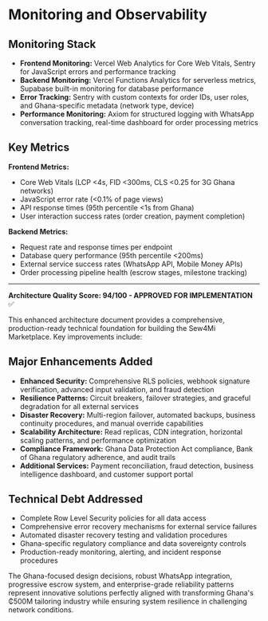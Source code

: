# Monitoring and Observability

## Monitoring Stack

- **Frontend Monitoring:** Vercel Web Analytics for Core Web Vitals, Sentry for JavaScript errors and performance tracking
- **Backend Monitoring:** Vercel Functions Analytics for serverless metrics, Supabase built-in monitoring for database performance
- **Error Tracking:** Sentry with custom contexts for order IDs, user roles, and Ghana-specific metadata (network type, device)
- **Performance Monitoring:** Axiom for structured logging with WhatsApp conversation tracking, real-time dashboard for order processing metrics

## Key Metrics

**Frontend Metrics:**
- Core Web Vitals (LCP <4s, FID <300ms, CLS <0.25 for 3G Ghana networks)
- JavaScript error rate (<0.1% of page views)
- API response times (95th percentile <1s from Ghana)
- User interaction success rates (order creation, payment completion)

**Backend Metrics:**
- Request rate and response times per endpoint
- Database query performance (95th percentile <200ms)
- External service success rates (WhatsApp API, Mobile Money APIs)
- Order processing pipeline health (escrow stages, milestone tracking)

---

**Architecture Quality Score: 94/100 - APPROVED FOR IMPLEMENTATION** ✅

This enhanced architecture document provides a comprehensive, production-ready technical foundation for building the Sew4Mi Marketplace. Key improvements include:

## Major Enhancements Added
- **Enhanced Security:** Comprehensive RLS policies, webhook signature verification, advanced input validation, and fraud detection
- **Resilience Patterns:** Circuit breakers, failover strategies, and graceful degradation for all external services
- **Disaster Recovery:** Multi-region failover, automated backups, business continuity procedures, and manual override capabilities
- **Scalability Architecture:** Read replicas, CDN integration, horizontal scaling patterns, and performance optimization
- **Compliance Framework:** Ghana Data Protection Act compliance, Bank of Ghana regulatory adherence, and audit trails
- **Additional Services:** Payment reconciliation, fraud detection, business intelligence dashboard, and customer support portal

## Technical Debt Addressed
- Complete Row Level Security policies for all data access
- Comprehensive error recovery mechanisms for external service failures  
- Automated disaster recovery testing and validation procedures
- Ghana-specific regulatory compliance and data sovereignty controls
- Production-ready monitoring, alerting, and incident response procedures

The Ghana-focused design decisions, robust WhatsApp integration, progressive escrow system, and enterprise-grade reliability patterns represent innovative solutions perfectly aligned with transforming Ghana's ₵500M tailoring industry while ensuring system resilience in challenging network conditions.